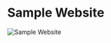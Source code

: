 # Sample Website

![Sample Website](https://lvcc-wad.github.io/Students/ACT/Diverson-Christian/Sample-Website/)


